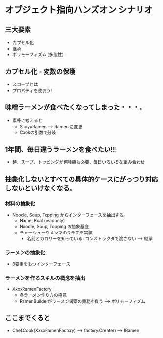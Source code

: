 # オブジェクト指向ハンズオン シナリオ

## 三大要素
  - カプセル化
  - 継承
  - ポリモーフィズム (多態性)

## カプセル化 - 変数の保護
  - スコープとは
  - プロパティを使おう!

## 味噌ラーメンが食べたくなってしまった・・・。
  - 素朴に考えると
    - ShoyuRamen --> Ramen に変更
    - Cookの引数で分岐

## 1年間、毎日違うラーメンを食べたい!!!
  - 麺、スープ、トッピングが何種類も必要、毎日いろいろな組み合わせ

## 抽象化しないとすべての具体的ケースにがっつり対応しないといけなくなる。
### 材料の抽象化
  - Noodle, Soup, Topping からインターフェースを抽出する。
    - Name, Kcal (readonly)
    - Noodle, Soup, Topping の抽象基底
    - チャーシューやメンマのクラスを実装
      - 名前とカロリーを知っている: コンストラクタで渡さない
  --> 継承

### ラーメンの抽象化
  - 3要素をもつインターフェース

### ラーメンを作るスキルの概念を抽出
  - XxxxRamenFactory
    - 各ラーメン作り方の極意
    - RamenBuilderがラーメン構築の責務を負う
  --> ポリモーフィズム

## ここまでくると
  - Chef.Cook(XxxxRamenFactory) --> factory.Create() --> IRamen